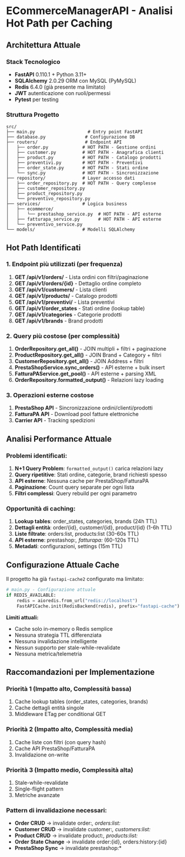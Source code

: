# ECommerceManagerAPI - Analisi Hot Path per Caching

## Architettura Attuale

### Stack Tecnologico
- **FastAPI** 0.110.1 + Python 3.11+
- **SQLAlchemy** 2.0.29 ORM con MySQL (PyMySQL)
- **Redis** 6.4.0 (già presente ma limitato)
- **JWT** autenticazione con ruoli/permessi
- **Pytest** per testing

### Struttura Progetto
```
src/
├── main.py                    # Entry point FastAPI
├── database.py               # Configurazione DB
├── routers/                  # Endpoint API
│   ├── order.py             # HOT PATH - Gestione ordini
│   ├── customer.py          # HOT PATH - Anagrafica clienti  
│   ├── product.py           # HOT PATH - Catalogo prodotti
│   ├── preventivi.py        # HOT PATH - Preventivi
│   ├── order_state.py       # HOT PATH - Stati ordine
│   └── sync.py              # HOT PATH - Sincronizzazione
├── repository/              # Layer accesso dati
│   ├── order_repository.py  # HOT PATH - Query complesse
│   ├── customer_repository.py
│   ├── product_repository.py
│   └── preventivo_repository.py
├── services/                # Logica business
│   ├── ecommerce/
│   │   └── prestashop_service.py  # HOT PATH - API esterne
│   ├── fatturapa_service.py       # HOT PATH - API esterne
│   └── preventivo_service.py
└── models/                  # Modelli SQLAlchemy
```

## Hot Path Identificati

### 1. Endpoint più utilizzati (per frequenza)
1. **GET /api/v1/orders/** - Lista ordini con filtri/paginazione
2. **GET /api/v1/orders/{id}** - Dettaglio ordine completo
3. **GET /api/v1/customers/** - Lista clienti
4. **GET /api/v1/products/** - Catalogo prodotti
5. **GET /api/v1/preventivi/** - Lista preventivi
6. **GET /api/v1/order_states** - Stati ordine (lookup table)
7. **GET /api/v1/categories** - Categorie prodotti
8. **GET /api/v1/brands** - Brand prodotti

### 2. Query più costose (per complessità)
1. **OrderRepository.get_all()** - JOIN multipli + filtri + paginazione
2. **ProductRepository.get_all()** - JOIN Brand + Category + filtri
3. **CustomerRepository.get_all()** - JOIN Address + filtri
4. **PrestaShopService.sync_orders()** - API esterne + bulk insert
5. **FatturaPAService.get_pool()** - API esterne + parsing XML
6. **OrderRepository.formatted_output()** - Relazioni lazy loading

### 3. Operazioni esterne costose
1. **PrestaShop API** - Sincronizzazione ordini/clienti/prodotti
2. **FatturaPA API** - Download pool fatture elettroniche
3. **Carrier API** - Tracking spedizioni

## Analisi Performance Attuale

### Problemi identificati:
1. **N+1 Query Problem**: `formatted_output()` carica relazioni lazy
2. **Query ripetitive**: Stati ordine, categorie, brand richiesti spesso
3. **API esterne**: Nessuna cache per PrestaShop/FatturaPA
4. **Paginazione**: Count query separate per ogni lista
5. **Filtri complessi**: Query rebuild per ogni parametro

### Opportunità di caching:
1. **Lookup tables**: order_states, categories, brands (24h TTL)
2. **Dettagli entità**: order/{id}, customer/{id}, product/{id} (1-6h TTL)
3. **Liste filtrate**: orders:list, products:list (30-60s TTL)
4. **API esterne**: prestashop:*, fatturapa:* (60-120s TTL)
5. **Metadati**: configurazioni, settings (15m TTL)

## Configurazione Attuale Cache

Il progetto ha già `fastapi-cache2` configurato ma limitato:
```python
# main.py - Configurazione attuale
if REDIS_AVAILABLE:
    redis = aioredis.from_url("redis://localhost")
    FastAPICache.init(RedisBackend(redis), prefix="fastapi-cache")
```

**Limiti attuali:**
- Cache solo in-memory o Redis semplice
- Nessuna strategia TTL differenziata
- Nessuna invalidazione intelligente
- Nessun supporto per stale-while-revalidate
- Nessuna metrica/telemetria

## Raccomandazioni per Implementazione

### Priorità 1 (Impatto alto, Complessità bassa)
1. Cache lookup tables (order_states, categories, brands)
2. Cache dettagli entità singole
3. Middleware ETag per conditional GET

### Priorità 2 (Impatto alto, Complessità media)
1. Cache liste con filtri (con query hash)
2. Cache API PrestaShop/FatturaPA
3. Invalidazione on-write

### Priorità 3 (Impatto medio, Complessità alta)
1. Stale-while-revalidate
2. Single-flight pattern
3. Metriche avanzate

### Pattern di invalidazione necessari:
- **Order CRUD** → invalidate order:*, orders:list:*
- **Customer CRUD** → invalidate customer:*, customers:list:*
- **Product CRUD** → invalidate product:*, products:list:*
- **Order State Change** → invalidate order:{id}, orders:history:{id}
- **PrestaShop Sync** → invalidate prestashop:*
